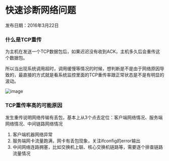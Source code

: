 # 快速诊断网络问题

发布日期：2016年3月22日

### 什么是TCP重传
为主机在发送一个TCP数据包后，如果迟迟没有收到ACK，主机多久后会重传这个数据包。

所以当出现系统调用超时，调用缓慢等情况的时候，想判断是不是由于网络原因导致的，最直接的方式就是看系统监控里面的TCP重传率跟正常状态是不是有明显的波动。

![image](http://blogimages.oss-cn-hangzhou.aliyuncs.com/tcp_retry.png)


### TCP重传率高的可能原因
发生重传说明网络传输有丢包，基本上从3个点去定位：客户端网络情况、服务端网络情况、中间链路网络情况

1. 客户端机器网络异常
2. 服务端网卡流量跑满，网卡有丢包现象，关注ifconfig的error输出
3. 中间网络连路拥塞，比如交换机上联、核心交换机链路等，需要逐个排查链路流量情况